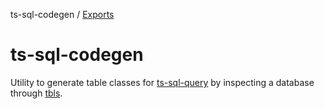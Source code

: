 ts-sql-codegen / [Exports](modules.md)

# ts-sql-codegen

Utility to generate table classes for [ts-sql-query](https://ts-sql-query.readthedocs.io/en/stable/) by inspecting a database through [tbls](https://github.com/k1LoW/tbls).
